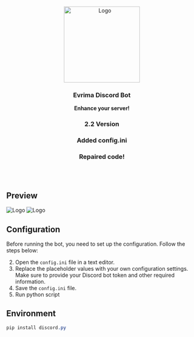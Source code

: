 <br/>
<p align="center">
  <a href="https://tatzy.xyz/">
    <img src="https://cdn.discordapp.com/attachments/1110258373779263678/1113824697952514148/kutas.png" alt="Logo" width="200" height="200">
  </a>

  <h3 align="center">Evrima Discord Bot</h3>

  <p align="center">
    <strong>Enhance your server!</strong>
    <br/>
    <h3 align="center">2.2 Version</h3>
    <h3 align="center">Added config.ini</h3>
    <h3 align="center">Repaired code!</h3>
    <br/>
    <br/>

  </p>
</p>

## Preview 

<img src="https://cdn.discordapp.com/attachments/1113199648958582815/1114165535773569137/image.png" alt="Logo">

<img src="https://media.discordapp.net/attachments/1113199648958582815/1114165576705781770/image.png?width=486&height=169" alt="Logo">

## Configuration

Before running the bot, you need to set up the configuration. Follow the steps below:

2. Open the `config.ini` file in a text editor.
3. Replace the placeholder values with your own configuration settings. Make sure to provide your Discord bot token and other required information.
4. Save the `config.ini` file.
5. Run python script

## Environment
```css
pip install discord.py
